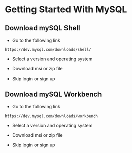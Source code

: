 # Getting Started With MySQL

## Download mySQL Shell

- Go to the following link

`https://dev.mysql.com/downloads/shell/`

- Select a version and operating system

- Download msi or zip file

- Skip login or sign up

## Download mySQL Workbench

- Go to the following link

`https://dev.mysql.com/downloads/workbench`

- Select a version and operating system

- Download msi or zip file

- Skip login or sign up
